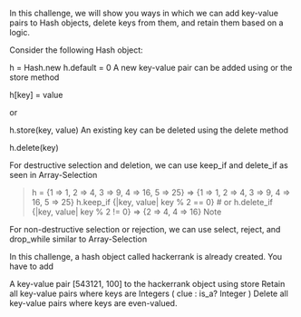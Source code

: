 In this challenge, we will show you ways in which we can add key-value pairs to Hash objects, delete keys from them, and retain them based on a logic.

Consider the following Hash object:

h = Hash.new
h.default = 0
A new key-value pair can be added using or the store method

h[key] = value

or

h.store(key, value)
An existing key can be deleted using the delete method

h.delete(key)

For destructive selection and deletion, we can use keep_if and delete_if as seen in Array-Selection

> h = {1 => 1, 2 => 4, 3 => 9, 4 => 16, 5 => 25}
 => {1 => 1, 2 => 4, 3 => 9, 4 => 16, 5 => 25}
> h.keep_if {|key, value| key % 2 == 0} # or h.delete_if {|key, value| key % 2 != 0}
 => {2 => 4, 4 => 16}
Note

For non-destructive selection or rejection, we can use select, reject, and drop_while similar to Array-Selection

In this challenge, a hash object called hackerrank is already created. You have to add

A key-value pair [543121, 100] to the hackerrank object using store
Retain all key-value pairs where keys are Integers ( clue : is_a? Integer )
Delete all key-value pairs where keys are even-valued.

